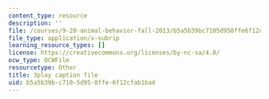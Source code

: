 ```yaml
---
content_type: resource
description: ''
file: /courses/9-20-animal-behavior-fall-2013/b5a5b39bc7105d958ffe6f12cfab1bad_472243.vtt
file_type: application/x-subrip
learning_resource_types: []
license: https://creativecommons.org/licenses/by-nc-sa/4.0/
ocw_type: OCWFile
resourcetype: Other
title: 3play caption file
uid: b5a5b39b-c710-5d95-8ffe-6f12cfab1bad
---
```

